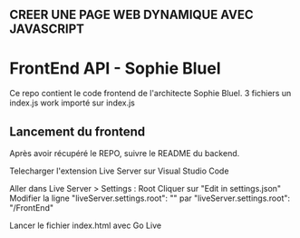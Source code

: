 ## CREER UNE PAGE WEB DYNAMIQUE AVEC JAVASCRIPT 

# FrontEnd API - Sophie Bluel

Ce repo contient le code frontend de l'architecte Sophie Bluel. 
3 fichiers un index.js work importé sur index.js

## Lancement du frontend

Après avoir récupéré le REPO, suivre le README du backend.


<!-- 
Compte de test pour Sophie Bluel

```
email: sophie.bluel@test.tld

password: S0phie 
```
Lien pour voir la
[documentation Swagger](http://localhost:5678/api-docs/)

Pour lire la documentation, utiliser Chrome ou Firefox -->


Telecharger l'extension Live Server sur Visual Studio Code

Aller dans Live Server > Settings : Root
Cliquer sur "Edit in settings.json"
Modifier la ligne "liveServer.settings.root": "" par "liveServer.settings.root": "/FrontEnd"

Lancer le fichier index.html avec Go Live
